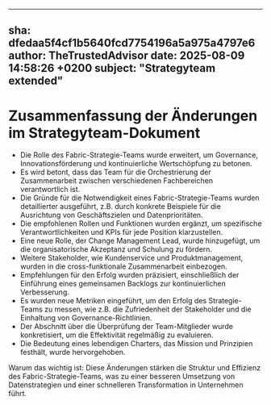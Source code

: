 ---
  sha: dfedaa5f4cf1b5640fcd7754196a5a975a4797e6
  author: TheTrustedAdvisor
  date: 2025-08-09 14:58:26 +0200
  subject: "Strategyteam extended"
  ---

  # Zusammenfassung der Änderungen im Strategyteam-Dokument

- Die Rolle des Fabric-Strategie-Teams wurde erweitert, um Governance, Innovationsförderung und kontinuierliche Wertschöpfung zu betonen.
- Es wird betont, dass das Team für die Orchestrierung der Zusammenarbeit zwischen verschiedenen Fachbereichen verantwortlich ist.
- Die Gründe für die Notwendigkeit eines Fabric-Strategie-Teams wurden detaillierter ausgeführt, z.B. durch konkrete Beispiele für die Ausrichtung von Geschäftszielen und Datenprioritäten.
- Die empfohlenen Rollen und Funktionen wurden ergänzt, um spezifische Verantwortlichkeiten und KPIs für jede Position klarzustellen.
- Eine neue Rolle, der Change Management Lead, wurde hinzugefügt, um die organisatorische Akzeptanz und Schulung zu fördern.
- Weitere Stakeholder, wie Kundenservice und Produktmanagement, wurden in die cross-funktionale Zusammenarbeit einbezogen.
- Empfehlungen für den Erfolg wurden präzisiert, einschließlich der Einführung eines gemeinsamen Backlogs zur kontinuierlichen Verbesserung.
- Es wurden neue Metriken eingeführt, um den Erfolg des Strategie-Teams zu messen, wie z.B. die Zufriedenheit der Stakeholder und die Einhaltung von Governance-Richtlinien.
- Der Abschnitt über die Überprüfung der Team-Mitglieder wurde konkretisiert, um die Effektivität regelmäßig zu evaluieren.
- Die Bedeutung eines lebendigen Charters, das Mission und Prinzipien festhält, wurde hervorgehoben.

Warum das wichtig ist: Diese Änderungen stärken die Struktur und Effizienz des Fabric-Strategie-Teams, was zu einer besseren Umsetzung von Datenstrategien und einer schnelleren Transformation in Unternehmen führt.
